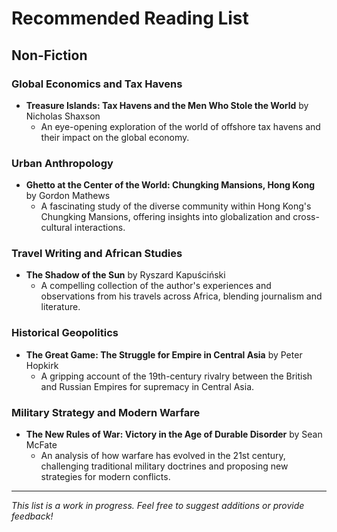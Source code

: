 # Recommended Reading List

## Non-Fiction

### Global Economics and Tax Havens
- **Treasure Islands: Tax Havens and the Men Who Stole the World** by Nicholas Shaxson
  - An eye-opening exploration of the world of offshore tax havens and their impact on the global economy.

### Urban Anthropology
- **Ghetto at the Center of the World: Chungking Mansions, Hong Kong** by Gordon Mathews
  - A fascinating study of the diverse community within Hong Kong's Chungking Mansions, offering insights into globalization and cross-cultural interactions.

### Travel Writing and African Studies
- **The Shadow of the Sun** by Ryszard Kapuściński
  - A compelling collection of the author's experiences and observations from his travels across Africa, blending journalism and literature.

### Historical Geopolitics
- **The Great Game: The Struggle for Empire in Central Asia** by Peter Hopkirk
  - A gripping account of the 19th-century rivalry between the British and Russian Empires for supremacy in Central Asia.

### Military Strategy and Modern Warfare
- **The New Rules of War: Victory in the Age of Durable Disorder** by Sean McFate
  - An analysis of how warfare has evolved in the 21st century, challenging traditional military doctrines and proposing new strategies for modern conflicts.

---

*This list is a work in progress. Feel free to suggest additions or provide feedback!*
